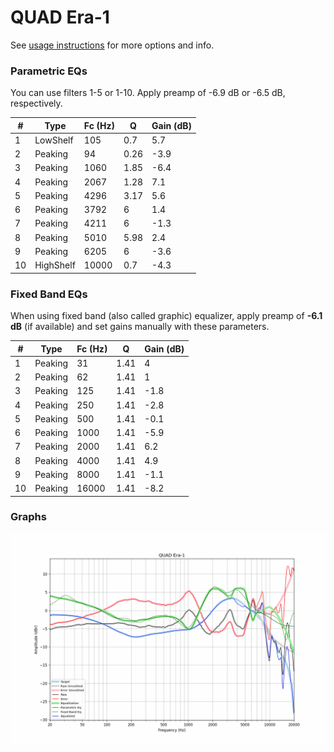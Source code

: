 # QUAD Era-1
See [usage instructions](https://github.com/jaakkopasanen/AutoEq#usage) for more options and info.

### Parametric EQs
You can use filters 1-5 or 1-10. Apply preamp of -6.9 dB or -6.5 dB, respectively.

|   # | Type      |   Fc (Hz) |    Q |   Gain (dB) |
|-----|-----------|-----------|------|-------------|
|   1 | LowShelf  |       105 | 0.7  |         5.7 |
|   2 | Peaking   |        94 | 0.26 |        -3.9 |
|   3 | Peaking   |      1060 | 1.85 |        -6.4 |
|   4 | Peaking   |      2067 | 1.28 |         7.1 |
|   5 | Peaking   |      4296 | 3.17 |         5.6 |
|   6 | Peaking   |      3792 | 6    |         1.4 |
|   7 | Peaking   |      4211 | 6    |        -1.3 |
|   8 | Peaking   |      5010 | 5.98 |         2.4 |
|   9 | Peaking   |      6205 | 6    |        -3.6 |
|  10 | HighShelf |     10000 | 0.7  |        -4.3 |

### Fixed Band EQs
When using fixed band (also called graphic) equalizer, apply preamp of **-6.1 dB** (if available) and set gains manually with these parameters.

|   # | Type    |   Fc (Hz) |    Q |   Gain (dB) |
|-----|---------|-----------|------|-------------|
|   1 | Peaking |        31 | 1.41 |         4   |
|   2 | Peaking |        62 | 1.41 |         1   |
|   3 | Peaking |       125 | 1.41 |        -1.8 |
|   4 | Peaking |       250 | 1.41 |        -2.8 |
|   5 | Peaking |       500 | 1.41 |        -0.1 |
|   6 | Peaking |      1000 | 1.41 |        -5.9 |
|   7 | Peaking |      2000 | 1.41 |         6.2 |
|   8 | Peaking |      4000 | 1.41 |         4.9 |
|   9 | Peaking |      8000 | 1.41 |        -1.1 |
|  10 | Peaking |     16000 | 1.41 |        -8.2 |

### Graphs
![](./QUAD%20Era-1.png)
